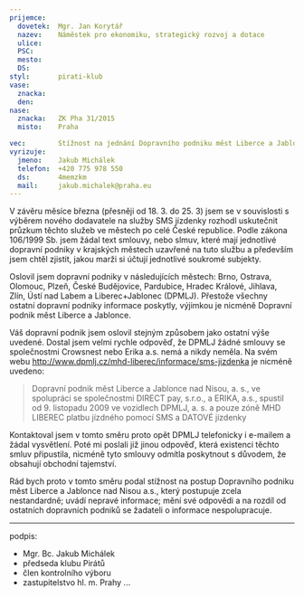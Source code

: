 ```yaml
---
prijemce: 
  dovetek:  Mgr. Jan Korytář
  nazev:    Náměstek pro ekonomiku, strategický rozvoj a dotace
  ulice:   
  PSC:      
  mesto:    
  DS:       
styl:       pirati-klub
vase:
  znacka:   
  den:      
nase:
  znacka:   ZK Pha 31/2015
  misto:    Praha

vec:        Stížnost na jednání Dopravního podniku měst Liberce a Jablonce nad Nisou a.s.
vyrizuje:   
  jmeno:    Jakub Michálek
  telefon:  +420 775 978 550
  ds:       4memzkm
  mail:     jakub.michalek@praha.eu
---
```


V závěru měsíce března (přesněji od 18. 3. do 25. 3) jsem se v souvislosti s výběrem nového dodavatele na služby SMS jízdenky rozhodl uskutečnit průzkum těchto služeb ve městech po celé České republice. Podle zákona 106/1999 Sb. jsem žádal text smlouvy, nebo slmuv, které mají jednotlivé dopravní podniky v krajských městech uzavřené na tuto službu a především jsem chtěl zjistit, jakou marži si účtují jednotlivé soukromé subjekty. 

Oslovil jsem dopravní podniky v následujících městech: Brno, Ostrava, Olomouc, Plzeň, České Budějovice, Pardubice, Hradec Králové, Jihlava, Zlín, Ústí nad Labem a Liberec+Jablonec (DPMLJ). Přestože všechny ostatní dopravní podniky informace poskytly, výjimkou je nicméně Dopravní podnik měst Liberce a Jablonce. 

Váš dopravní podnik jsem oslovil stejným způsobem jako ostatní výše uvedené. Dostal jsem velmi rychle odpověď, že DPMLJ žádné smlouvy se společnostmi Crowsnest nebo Erika a.s. nemá a nikdy neměla. Na svém webu http://www.dpmlj.cz/mhd-liberec/informace/sms-jizdenka je nicméně uvedeno:

> Dopravní podnik měst Liberce a Jablonce nad Nisou, a. s., ve spolupráci se společnostmi DIRECT pay, s.r.o., a ERIKA, a.s., spustil od 9. listopadu 2009 ve vozidlech DPMLJ, a. s. a pouze zóně MHD LIBEREC platbu jízdného pomocí SMS a DATOVÉ jízdenky

Kontaktoval jsem v tomto směru proto opět DPMLJ telefonicky i e-mailem a žádal vysvětlení. Poté mi poslali již jinou odpověď, která existenci těchto smluv připustila, nicméně tyto smlouvy odmítla poskytnout s důvodem, že obsahují obchodní tajemství. 

Rád bych proto v tomto směru podal stížnost na postup Dopravního podniku měst Liberce a Jablonce nad Nisou a.s., který postupuje zcela nestandardně; uvádí nepravé informace; mění své odpovědi a na rozdíl od ostatních dopravních podniků se žadateli o informace nespolupracuje. 

---
podpis: 
  - Mgr. Bc. Jakub Michálek
  - předseda klubu Pirátů
  - člen kontrolního výboru
  - zastupitelstvo hl. m. Prahy
...
